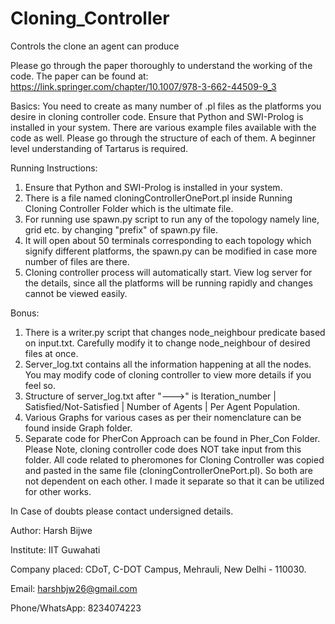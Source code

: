 # Cloning_Controller
Controls the clone an agent can produce


Please go through the paper thoroughly to understand the working of the code. The paper can be found at: https://link.springer.com/chapter/10.1007/978-3-662-44509-9_3

Basics: You need to create as many number of .pl files as the platforms you desire in cloning controller code. Ensure that Python and SWI-Prolog is installed in your system. There are various example files available with the code as well. Please go through the structure of each of them. A beginner level understanding of Tartarus is required. 

Running Instructions:

  1. Ensure that Python and SWI-Prolog is installed in your system.
  2. There is a file named cloningControllerOnePort.pl  inside Running Cloning Controller Folder which is the ultimate file.
  3. For running use spawn.py script to run any of the topology namely line, grid etc. by changing "prefix" of spawn.py file.
  4. It will open about 50 terminals corresponding to each topology which signify different platforms, the spawn.py can be modified in case more number of files are there. 
  5. Cloning controller process will automatically start. View log server for the details, since all the platforms will be running rapidly and changes cannot be viewed easily. 

Bonus:
  1. There is a writer.py script that changes node_neighbour predicate based on input.txt. Carefully modify it to change node_neighbour of desired files at once.
  2. Server_log.txt contains all the information happening at all the nodes. You may modify code of cloning controller to view more details if you feel so.
  3. Structure of server_log.txt after "--->" is Iteration_number | Satisfied/Not-Satisfied | Number of Agents | Per Agent Population. 
  4. Various Graphs for various cases as per their nomenclature can be found inside Graph folder.
  5. Separate code for PherCon Approach can be found in Pher_Con Folder. Please Note, cloning controller code does NOT take input from this folder. All code related to pheromones for Cloning Controller was copied and pasted in the same file (cloningControllerOnePort.pl). So both are not dependent on each other. I made it separate so that it can be utilized for other works. 


In Case of doubts please contact undersigned details.

Author: Harsh Bijwe

Institute: IIT Guwahati

Company placed: CDoT, C-DOT Campus, Mehrauli, New Delhi - 110030.

Email: harshbjw26@gmail.com

Phone/WhatsApp: 8234074223


